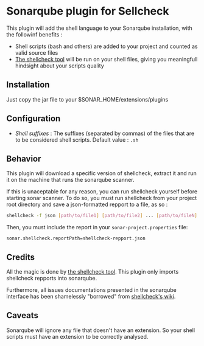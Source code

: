 # Sonarqube plugin for Sellcheck

This plugin will add the shell language to your Sonarqube installation, with the followinf benefits :

- Shell scripts (bash and others) are added to your project and counted as valid source files
- [The shellcheck tool](https://github.com/koalaman/shellcheck) will be run on your shell files, giving you meaningfull hindsight about your scripts quality

## Installation

Just copy the jar file to your $SONAR_HOME/extensions/plugins

## Configuration

- *Shell suffixes* : The suffixes (separated by commas) of the files that are to be considered shell scripts. Default value : `.sh`

## Behavior

This plugin will download a specific version of shellcheck, extract it and run it on the machine that runs the sonarqube scanner.

If this is unaceptable for any reason, you can run shellcheck yourself before starting sonar scanner. To do so, you must run shellcheck
from your project root directory and save a json-formatted repport to a file, as so :

```bash
shellcheck -f json [path/to/file1] [path/to/file2] ... [path/to/fileN] > shellcheck-report.json
```

Then, you must include the report in your `sonar-project.properties` file:

```
sonar.shellcheck.reportPath=shellcheck-repport.json
```

## Credits

All the magic is done by [the shellcheck tool](https://github.com/koalaman/shellcheck). This plugin only imports shellcheck repports into sonarqube.

Furthermore, all issues documentations presented in the sonarqube interface has been shamelessly "borrowed" from [shellcheck's wiki](https://github.com/koalaman/shellcheck/wiki).

## Caveats

Sonarqube will ignore any file that doesn't have an extension. So your shell scripts must have an extension to be correctly analysed.

